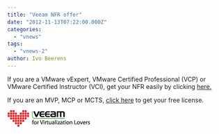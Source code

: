 ```yaml
---
title: "Veeam NFR offer"
date: "2012-11-13T07:22:00.000Z"
categories: 
  - "vnews"
tags: 
  - "vnews-2"
author: Ivo Beerens
---
```


If you are a VMware vExpert, VMware Certified Professional (VCP) or VMware Certified Instructor (VCI), get your NFR easily by clicking [here.](http://link.veeam.com/track?type=click&enid=bWFpbGluZ2lkPXZlZWFtQmV0YWN1c3QtMjY0NjctMTUxNDk4LTAtMjc3NjMtcHJvZC00NTQzNSZtZXNzYWdlaWQ9MCZkYXRhYmFzZWlkPTQ1NDM1JnNlcmlhbD0xMjk5OTQ3MzY2JmVtYWlsaWQ9aWJlZXJlbnNAZ21haWwuY29tJnVzZXJpZD0zMDY1NTktMSZleHRyYT0mJiY=&&&http://www.veeam.com/nfr/free-nfr-license?utm_source=lettertobloggers&utm_medium=email&utm_campaign=nfr6.5&mkt_tok=3RkMMJWWfF9wsRokvajPde%2FhmjTEU5z16OwrXKK%2FlMI%2F0ER3fOvrPUfGjI4DS8VkNq%2BNFAAgAZVnyRQFDOWQfY0%3D)

If you are an MVP, MCP or MCTS, [click here](http://link.veeam.com/track?type=click&enid=bWFpbGluZ2lkPXZlZWFtQmV0YWN1c3QtMjY0NjctMTUxNDk4LTAtMjc3NjMtcHJvZC00NTQzNSZtZXNzYWdlaWQ9MCZkYXRhYmFzZWlkPTQ1NDM1JnNlcmlhbD0xMjk5OTQ3MzY2JmVtYWlsaWQ9aWJlZXJlbnNAZ21haWwuY29tJnVzZXJpZD0zMDY1NTktMSZleHRyYT0mJiY=&&&http://www.veeam.com/nfr/free-nfr-license-hyper-v?utm_source=lettertobloggers&utm_medium=email&utm_campaign=nfr6.5&mkt_tok=3RkMMJWWfF9wsRokvajPde%2FhmjTEU5z16OwrXKK%2FlMI%2F0ER3fOvrPUfGjI4DS8VkNq%2BNFAAgAZVnyRQFDOWQfY0%3D) to get your free license.

![Veeam](images/logo_vr.png)



